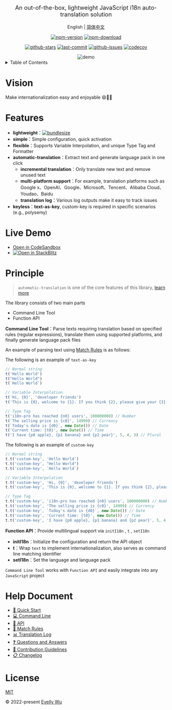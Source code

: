 <div align="center">
  <p style="font-size: 18px;">An out-of-the-box, lightweight JavaScript i18n auto-translation solution</p>


English | [简体中文](https://github.com/i18n-pro/core/blob/v3.0.0-alpha.4/README_zh-CN.md)


[![npm-version](https://img.shields.io/npm/v/i18n-pro.svg?style=flat-square "npm-version")](https://www.npmjs.com/package/i18n-pro "npm")
[![npm-download](https://img.shields.io/npm/dm/i18n-pro "npm-download")](https://www.npmjs.com/package/i18n-pro "npm")

[![github-stars](https://img.shields.io/github/stars/i18n-pro/core?style=social "github-stars")](https://github.com/i18n-pro/core/stargazers "github-stars")
[![last-commit](https://img.shields.io/github/last-commit/i18n-pro/core/dev "last-commit")](https://github.com/i18n-pro/core/commits/dev "last-commit")
[![github-issues](https://img.shields.io/github/issues-raw/i18n-pro/core "github-issues")](https://github.com/i18n-pro/core/issues "github-issues")
[![codecov](https://codecov.io/gh/i18n-pro/core/branch/main/graph/badge.svg?token=758C46SIE7 "codecov")](https://codecov.io/gh/i18n-pro/core "codecov")

<img src="https://s3.bmp.ovh/imgs/2025/07/11/2218a41614fad2d4.gif" alt="demo" />

</div>
<details >
  <summary>Table of Contents</summary>

  [Vision](#vision)<br/>
  [Features](#features)<br/>
  [Live Demo](#live-demo)<br/>
  [Principle](#principle)<br/>
  [Help Document](#help-document)<br/>
  [License](#license)<br/>

</details>


# Vision
Make internationalization easy and enjoyable 😄💪🏻
# Features

* **lightweight**：[![bundlesize](https://img.shields.io/bundlephobia/minzip/i18n-pro?color=brightgreen&style=plastic "bundlesize")](https://bundlephobia.com/package/i18n-pro "bundlesize")
* **simple**：Simple configuration, quick activation
* **flexible**：Supports Variable Interpolation, and unique Type Tag and Formatter
* **automatic-translation**：Extract text and generate language pack in one click
   * **incremental translation**：Only translate new text and remove unused text
   * **multi-platform support**：For example, translation platforms such as Google x、OpenAI、Google、Microsoft、Tencent、Alibaba Cloud、Youdao、Baidu
   * **translation log**：Various log outputs make it easy to track issues
* **keyless**：**text-as-key**, custom-key is required in specific scenarios (e.g., polysemy)


# Live Demo

* [Open in CodeSandbox](https://codesandbox.io/p/github/i18n-pro/core-demo/main?file=README.md)
* [![Open in StackBlitz](https://developer.stackblitz.com/img/open_in_stackblitz_small.svg "Open in StackBlitz")](https://stackblitz.com/github/i18n-pro/core-demo?file=README.md)


# Principle

>  `automatic-translation`  is one of the core features of this library, [learn more](https://github.com/i18n-pro/core/blob/v3.0.0-alpha.4/docs/dist/Q&A.md)<br/>

The library consists of two main parts
* Command Line Tool
* Function API

**Command Line Tool**：Parse texts requiring translation based on specified rules (regular expressions), translate them using supported platforms, and finally generate language pack files

An example of parsing text using  [Match Rules](https://github.com/i18n-pro/core/blob/v3.0.0-alpha.4/docs/dist/MATCH_RULE.md)  is as follows:

The following is an example of  `text-as-key` 
```js
// Normal string
t('Hello World')
t("Hello World")
t(`Hello World`)

// Variable Interpolation
t('Hi, {0}', 'developer friends')
t('This is {0}, welcome to {1}. If you think {2}, please give your {3} support', ' `i18n-pro` ', 'use', `it's helpful for you`, ' ⭐️ ')

// Type Tag
t('i18n-pro has reached {n0} users', 100000000) // Number
t('The selling price is {c0}', 14999) // Currency
t(`Today's date is {d0}`, new Date()) // Date
t('Current time: {t0}', new Date()) // Time
t('I have {p0 apple}, {p1 banana} and {p2 pear}', 5, 4, 3) // Plural 
```

The following is an example of  `custom-key` 
```js
// Normal string
t.t('custom-key', 'Hello World')
t.t('custom-key', "Hello World")
t.t('custom-key', `Hello World`)

// Variable Interpolation
t.t('custom-key', 'Hi, {0}', 'developer friends')
t.t('custom-key', 'This is {0}, welcome to {1}. If you think {2}, please give your {3} support', ' `i18n-pro` ', 'use', `it's helpful for you`, ' ⭐️ ')

// Type Tag
t.t('custom-key', 'i18n-pro has reached {n0} users', 100000000) // Number
t.t('custom-key', 'The selling price is {c0}', 14999) // Currency
t.t('custom-key', `Today's date is {d0}`, new Date()) // Date
t.t('custom-key', 'Current time: {t0}', new Date()) // Time
t.t('custom-key', 'I have {p0 apple}, {p1 banana} and {p2 pear}', 5, 4, 3) // Plural 
```
**Function API**：Provide multilingual support via  `initI18n` ,  `t` ,  `setI18n` 
* **initI18n**：Initialize the configuration and return the API object
* **t**：Wrap  `text`  to implement internationalization, also serves as command line matching identifier
* **setI18n**：Set the language and language pack

 `Command Line Tool`  works with  `Function API`  and easily integrate into any  `JavaScript`  project
# Help Document

* [🚀 Quick Start](https://github.com/i18n-pro/core/blob/v3.0.0-alpha.4/docs/dist/USAGE.md)
* [💻 Command Line](https://github.com/i18n-pro/core/blob/v3.0.0-alpha.4/docs/dist/COMMAND_LINE.md)
* [📖 API](https://github.com/i18n-pro/core/blob/v3.0.0-alpha.4/docs/dist/API.md)
* [📝 Match Rules](https://github.com/i18n-pro/core/blob/v3.0.0-alpha.4/docs/dist/MATCH_RULE.md)
* [📊 Translation Log](https://github.com/i18n-pro/core/blob/v3.0.0-alpha.4/docs/dist/OUTPUT_LOG.md)
* [❓ Questions and Answers](https://github.com/i18n-pro/core/blob/v3.0.0-alpha.4/docs/dist/Q&A.md)
* [🤝 Contribution Guidelines](https://github.com/i18n-pro/core/blob/dev/docs/dist/CONTRIBUTION_GUIDELINES.md)
* [📋 Changelog](https://github.com/i18n-pro/core/blob/v3.0.0-alpha.4/docs/dist/CHANGELOG.md)


# License
[MIT](./LICENSE)

© 2022-present [Eyelly Wu](https://github.com/eyelly-wu)